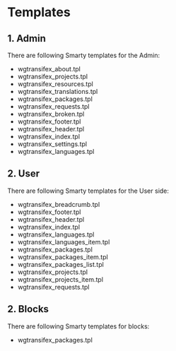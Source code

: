# Templates

## 1. Admin
There are following Smarty templates for the Admin:

* wgtransifex\_about.tpl
* wgtransifex\_projects.tpl
* wgtransifex\_resources.tpl
* wgtransifex\_translations.tpl
* wgtransifex\_packages.tpl
* wgtransifex\_requests.tpl
* wgtransifex\_broken.tpl
* wgtransifex\_footer.tpl
* wgtransifex\_header.tpl
* wgtransifex\_index.tpl
* wgtransifex\_settings.tpl
* wgtransifex\_languages.tpl

## 2. User
There are following Smarty templates for the User side:

* wgtransifex\_breadcrumb.tpl
* wgtransifex\_footer.tpl
* wgtransifex\_header.tpl
* wgtransifex\_index.tpl
* wgtransifex\_languages.tpl
* wgtransifex\_languages\_item.tpl
* wgtransifex\_packages.tpl
* wgtransifex\_packages\_item.tpl
* wgtransifex\_packages\_list.tpl
* wgtransifex\_projects.tpl
* wgtransifex\_projects\_item.tpl
* wgtransifex\_requests.tpl

## 2. Blocks
There are following Smarty templates for blocks:

* wgtransifex\_packages.tpl

